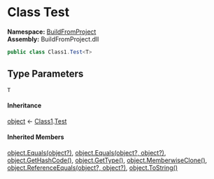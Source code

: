 ﻿# Class Test

__Namespace:__ [BuildFromProject](BuildFromProject.md)  
__Assembly:__ BuildFromProject.dll

```csharp
public class Class1.Test<T>
```

## Type Parameters

`T`

#### Inheritance

[object](https://learn.microsoft.com/dotnet/api/system.object) ← 
[Class1](BuildFromProject.Class1.md).[Test](BuildFromProject.Class1.Test-1.md)<T>

#### Inherited Members

[object.Equals(object?)](https://learn.microsoft.com/dotnet/api/system.object.equals#system-object-equals(system-object)), 
[object.Equals(object?, object?)](https://learn.microsoft.com/dotnet/api/system.object.equals#system-object-equals(system-object-system-object)), 
[object.GetHashCode()](https://learn.microsoft.com/dotnet/api/system.object.gethashcode), 
[object.GetType()](https://learn.microsoft.com/dotnet/api/system.object.gettype), 
[object.MemberwiseClone()](https://learn.microsoft.com/dotnet/api/system.object.memberwiseclone), 
[object.ReferenceEquals(object?, object?)](https://learn.microsoft.com/dotnet/api/system.object.referenceequals), 
[object.ToString()](https://learn.microsoft.com/dotnet/api/system.object.tostring)

